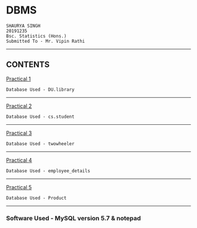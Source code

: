 # DBMS
```
SHAURYA SINGH
20191235
Bsc. Statistics (Hons.)
Submitted To - Mr. Vipin Rathi
```
-------------------------------------------------------------------------------------------------------------------------------------------------------------------------------------------------------------------------
## CONTENTS
[Practical 1](https://github.com/Shaurya445/DBMS/blob/master/Q1.txt)
```
Database Used - DU.library
```
--------------------------------------------------------------------------------------------------------------------------------------------------------------------------------------------------------------------------
[Practical 2](https://github.com/Shaurya445/DBMS/blob/master/Q2.txt)
```
Database Used - cs.student
```
----------------------------------------------------------------------------------------------------------------------------------------------------------------------------------------------------------------------------
[Practical 3](https://github.com/Shaurya445/DBMS/blob/master/Q3.txt)
```
Database Used - twowheeler
```
----------------------------------------------------------------------------------------------------------------------------------------------------------------------------------------------------------------------------
[Practical 4](https://github.com/Shaurya445/DBMS/blob/master/Q4.txt)
```
Database Used - employee_details
```
--------------------------------------------------------------------------------------------------------------------------------------------------------------------------------------------------------------------------
[Practical 5](https://github.com/Shaurya445/DBMS/blob/master/Q5.txt)
```
Database Used - Product
```
----------------------------------------------------------------------------------------------------------------------------------------------------------------------------------------------------------
### Software Used - MySQL version 5.7 & notepad 

